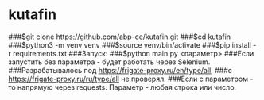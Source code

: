 # kutafin
###$git clone https://github.com/abp-ce/kutafin.git
###$cd kutafin
###$python3 -m venv venv
###$source venv/bin/activate
###$pip install -r requirements.txt
###Запуск: 
###$python main.py <параметр>
###Если запустить без параметра - будет работать через Selenium.
###Разрабатывалось под https://frigate-proxy.ru/en/type/all, 
###c https://frigate-proxy.ru/ru/type/all не проверял.
###Если с параметром - то напрямую через requests. Параметр - любая строка или число.
